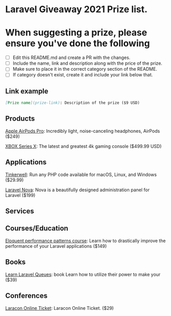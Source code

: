 # Laravel Giveaway 2021 Prize list.

# When suggesting a prize, please ensure you've done the following
- [ ] Edit this README.md and create a PR with the changes.
- [ ] Include the name, link and description along with the price of the prize.
- [ ] Make sure to place it in the correct category section of the README.
- [ ] If category doesn't exist, create it and include your link below that.

## Link example
```markdown
[Prize name](prize-link): Description of the prize ($9 USD)
```


## Products
[ Apple AirPods Pro](https://www.apple.com/shop/product/MWP22AM/A/airpods-pro): Incredibly light, noise-canceling headphones, AirPods ($249)

[XBOX Series X](https://www.xbox.com/en-US/consoles/xbox-series-x): The latest and greatest 4k gaming console ($499.99 USD)


## Applications

[Tinkerwell](https://tinkerwell.app/): Run any PHP code available for macOS, Linux, and Windows ($29.99)

[Laravel Nova](https://nova.laravel.com/): Nova is a beautifully designed administration panel for Laravel ($199)
## Services


## Courses/Education
[Eloquent performance patterns course](https://eloquent-course.reinink.ca/): Learn how to drastically improve the performance of your Laravel applications ($149)

## Books

[Learn Laravel Queues](https://learn-laravel-queues.com/): book Learn how to utilize their power to make your ($39)

## Conferences

[Laracon Online Ticket](https://laracon.net/): Laracon Online Ticket. ($29)
